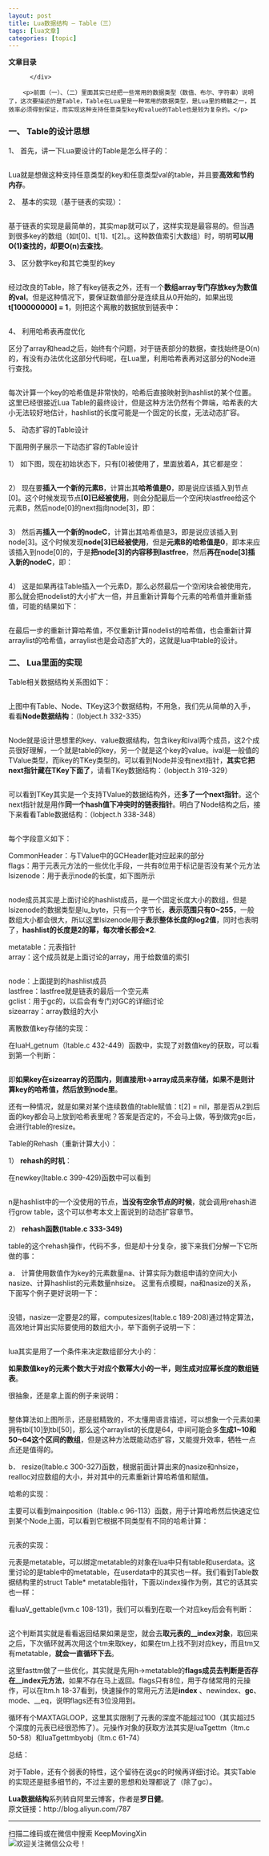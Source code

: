 ```yaml
---
layout: post
title: Lua数据结构 — Table（三） 
tags: [lua文章]
categories: [topic]
---
```

<div id="toc" class="toc-article">
            <strong class="toc-title">文章目录</strong>
            
			        
		        
          </div>
        
        <p>前面（一）、（二）里面其实已经把一些常用的数据类型（数值、布尔、字符串）说明了，这次要描述的是Table，Table在Lua里是一种常用的数据类型，是Lua里的精髓之一，其效率必须得到保证，而实现这种支持任意类型key和value的Table也是较为复杂的。</p>

<h3 id="一、-Table的设计思想"><a href="#一、-Table的设计思想" class="headerlink" title="一、 Table的设计思想"></a>一、 Table的设计思想</h3><p>1、 首先，讲一下Lua要设计的Table是怎么样子的：</p>
<p><img src="https://keepmovingxin.github.io//images/luaTable/lua-table-01.png" alt=""/></p>
<p>Lua就是想做这种支持任意类型的key和任意类型val的table，并且要<strong>高效和节约内存</strong>。</p>
<p>2、 基本的实现（基于链表的实现）：</p>
<p><img src="https://keepmovingxin.github.io//images/luaTable/lua-table-02.png" alt=""/></p>
<p>基于链表的实现是最简单的，其实map就可以了，这样实现是最容易的。但当遇到很多key的数组（如t[0]、t[1]、t[2]。。这种数值索引大数组）时，明明<strong>可以用O(1)查找的，却要O(n)去查找</strong>。</p>
<p>3、 区分数字key和其它类型的key</p>
<p><img src="https://keepmovingxin.github.io//images/luaTable/lua-table-03.png" alt=""/></p>
<p>经过改良的Table，除了有key链表之外，还有一个<strong>数组array专门存放key为数值的val</strong>。但是这种情况下，要保证数值部分是连续且从0开始的，如果出现<strong>t[100000000] = 1</strong>，则把这个离散的数据放到链表中：</p>
<p><img src="https://keepmovingxin.github.io//images/luaTable/lua-table-04.png" alt=""/></p>
<p>4、 利用哈希表再度优化</p>
<p>区分了array和head之后，始终有个问题，对于链表部分的数据，查找始终是O(n)的，有没有办法优化这部分代码呢，在Lua里，利用哈希表再对这部分的Node进行查找。</p>
<p><img src="https://keepmovingxin.github.io//images/luaTable/lua-table-05.png" alt=""/></p>
<p>每次计算一个key的哈希值是非常快的，哈希后直接映射到hashlist的某个位置。这里已经很接近Lua Table的最终设计，但是这种方法仍然有个弊端，哈希表的大小无法较好地估计，hashlist的长度可能是一个固定的长度，无法动态扩容。</p>
<p>5、 动态扩容的Table设计</p>
<p>下面用例子展示一下动态扩容的Table设计</p>
<p>1） 如下图，现在初始状态下，只有[0]被使用了，里面放着A，其它都是空：</p>
<p><img src="https://keepmovingxin.github.io//images/luaTable/lua-table-06.png" alt=""/></p>
<p>2） 现在要<strong>插入一个新的元素B</strong>，计算出其<strong>哈希值是0</strong>，即是说应该插入到节点[0]。这个时候发现节点<strong>[0]已经被使用</strong>，则会分配最后一个空闲块lastfree给这个元素B，然后node[0]的next指向node[3]，即：</p>
<p><img src="https://keepmovingxin.github.io//images/luaTable/lua-table-07.png" alt=""/></p>
<p>3） 然后再<strong>插入一个新的nodeC</strong>，计算出其哈希值是3，即是说应该插入到node[3]。这个时候发现<strong>node[3]已经被使用</strong>，但是<strong>元素B的哈希值是0</strong>，即本来应该插入到node[0]的，于是<strong>把node[3]的内容移到lastfree</strong>，然后<strong>再在node[3]插入新的nodeC</strong>，即：</p>
<p><img src="https://keepmovingxin.github.io//images/luaTable/lua-table-08.png" alt=""/></p>
<p>4） 这是如果再往Table插入一个元素D，那么必然最后一个空闲块会被使用完，那么就会把nodelist的大小扩大一倍，并且重新计算每个元素的哈希值并重新插值，可能的结果如下：</p>
<p><img src="https://keepmovingxin.github.io//images/luaTable/lua-table-09.png" alt=""/></p>
<p>在最后一步的重新计算哈希值，不仅重新计算nodelist的哈希值，也会重新计算arraylist的哈希值，arraylist也是会动态扩大的，这就是lua中table的设计。</p>
<h3 id="二、-Lua里面的实现"><a href="#二、-Lua里面的实现" class="headerlink" title="二、 Lua里面的实现"></a>二、 Lua里面的实现</h3><p>Table相关数据结构关系图如下：</p>
<p><img src="https://keepmovingxin.github.io//images/luaTable/lua-table-10.png" alt=""/></p>
<p>上图中有Table、Node、TKey这3个数据结构，不用急，我们先从简单的入手，看看<strong>Node数据结构</strong>：（lobject.h 332-335）</p>
<p><img src="https://keepmovingxin.github.io//images/luaTable/lua-table-11.png" alt=""/></p>
<p>Node就是设计思想里的key、value数据结构，包含ikey和ival两个成员，这2个成员很好理解，一个就是table的key，另一个就是这个key的value。ival是一般值的TValue类型，而ikey的TKey类型的。可以看到Node并没有next指针，<strong>其实它把next指针藏在TKey下面了</strong>，请看TKey数据结构：（lobject.h 319-329）</p>
<p><img src="https://keepmovingxin.github.io//images/luaTable/lua-table-12.png" alt=""/></p>
<p>可以看到TKey其实是一个支持TValue的数据结构外，还<strong>多了一个next指针</strong>。这个next指针就是用作<strong>同一个hash值下冲突时的链表指针</strong>。明白了Node结构之后，接下来看看Table数据结构：（lobject.h 338-348）</p>
<p><img src="https://keepmovingxin.github.io//images/luaTable/lua-table-13.png" alt=""/></p>
<p>每个字段意义如下：</p>
<ul>
<li>CommonHeader：与TValue中的GCHeader能对应起来的部分</li>
<li>flags：用于元表元方法的一些优化手段，一共有8位用于标记是否没有某个元方法</li>
<li>lsizenode：用于表示node的长度，如下图所示</li>
</ul>
<p><img src="https://keepmovingxin.github.io//images/luaTable/lua-table-14.png" alt=""/></p>
<p>node成员其实是上面讨论的hashlist成员，是一个固定长度大小的数组，但是lsizenode的数据类型是lu_byte，只有一个字节长，<strong>表示范围只有0~255</strong>，一般数组大小都会很大，所以这里lsizenode用于<strong>表示整体长度的log2值</strong>，同时也表明了，<strong>hashlist的长度是2的幂，每次增长都会×2</strong>.</p>
<ul>
<li>metatable：元表指针</li>
<li>array：这个成员就是上面讨论的array，用于给数值的索引</li>
</ul>
<p><img src="https://keepmovingxin.github.io//images/luaTable/lua-table-15.png" alt=""/></p>
<ul>
<li>node：上面提到的hashlist成员</li>
<li>lastfree：lastfree就是链表的最后一个空元素</li>
<li>gclist：用于gc的，以后会有专门对GC的详细讨论</li>
<li>sizearray：array数组的大小</li>
</ul>
<p>离散数值key存储的实现：</p>
<p>在luaH_getnum（ltable.c 432-449）函数中，实现了对数值key的获取，可以看到第一个判断：</p>
<p><img src="https://keepmovingxin.github.io//images/luaTable/lua-table-16.png" alt=""/></p>
<p>即<strong>如果key在sizearray的范围内，则直接用t-&gt;array成员来存储，如果不是则计算key的哈希值，然后放到node里</strong>。</p>
<p>还有一种情况，就是如果对某个连续数值的table赋值：t[2] = nil，那是否从2到后面的key都会马上放到哈希表里呢？答案是否定的，不会马上做，等到做完gc后，会进行table的resize。</p>
<p>Table的Rehash（重新计算大小）：</p>
<p>1） <strong>rehash的时机</strong>：</p>
<p>在newkey(ltable.c 399-429)函数中可以看到</p>
<p><img src="https://keepmovingxin.github.io//images/luaTable/lua-table-17.png" alt=""/></p>
<p>n是hashlist中的一个没使用的节点，<strong>当没有空余节点的时候</strong>，就会调用rehash进行grow table，这个可以参考本文上面说到的动态扩容章节。</p>
<p>2） <strong>rehash函数(ltable.c 333-349)</strong></p>
<p>table的这个rehash操作，代码不多，但是却十分复杂，接下来我们分解一下它所做的事：</p>
<p>a． 计算使用数值作为key的元素数量na、计算实际为数组申请的空间大小nasize、计算hashlist的元素数量nhsize。 这里有点模糊，na和nasize的关系，下面写个例子更好说明一下：</p>
<p><img src="https://keepmovingxin.github.io//images/luaTable/lua-table-18.png" alt=""/></p>
<p>没错，nasize一定要是2的幂，computesizes(ltable.c 189-208)通过特定算法，高效地计算出实际要使用的数组大小，举下面例子说明一下：</p>
<p><img src="https://keepmovingxin.github.io//images/luaTable/lua-table-19.png" alt=""/></p>
<p>lua其实是用了一个条件来决定数组部分大小的：</p>
<p><strong>如果数值key的元素个数大于对应个数幂大小的一半，则生成对应幂长度的数组链表</strong>。</p>
<p>很抽象，还是拿上面的例子来说明：</p>
<p><img src="https://keepmovingxin.github.io//images/luaTable/lua-table-20.png" alt=""/></p>
<p>整体算法如上图所示，还是挺精致的，不太懂用语言描述，可以想象一个元素如果拥有tbl[10]到tbl[50]，那么这个arraylist的长度是64，中间可能会多<strong>生成1~10和50~64这个区间的数组</strong>，但是这种方法既能动态扩容，又能提升效率，牺牲一点点还是值得的。</p>
<p>b． resize(ltable.c 300-327)函数，根据前面计算出来的nasize和nhsize，realloc对应数组的大小，并对其中的元素重新计算哈希值和赋值。</p>
<p>哈希的实现：</p>
<p>主要可以看到mainposition（ltable.c 96-113）函数，用于计算哈希然后快速定位到某个Node上面，可以看到它根据不同类型有不同的哈希计算：</p>
<p><img src="https://keepmovingxin.github.io//images/luaTable/lua-table-21.png" alt=""/></p>
<p>元表的实现：</p>
<p>元表是metatable，可以绑定metatable的对象在lua中只有table和userdata。这里讨论的是table中的metatable，在userdata中的其实也一样。我们看到Table数据结构里的struct Table* metatable指针，下面以index操作为例，其它的话其实也一样：</p>
<p>看luaV_gettable(lvm.c 108-131)，我们可以看到在取一个对应key后会有判断：</p>
<p><img src="https://keepmovingxin.github.io//images/luaTable/lua-table-22.png" alt=""/></p>
<p>这个判断其实就是看看返回结果如果是空，就会去<strong>取元表的__index对象</strong>，取回来之后，下次循环就再次用这个tm来取key，如果在tm上找不到对应key，而且tm又有metatable，<strong>就会一直循环下去</strong>。</p>
<p>这里fasttm做了一些优化，其实就是先用h-&gt;metatable的<strong>flags成员去判断是否存在__index元方法</strong>，如果不存在马上返回。flags只有8位，用于存储常用的元操作，可以在ltm.h 18-37看到，快速操作的常用元方法是<strong>index</strong> 、newindex、<strong>gc</strong>、mode、__eq，说明flags还有3位没用到。</p>
<p>循环有个MAXTAGLOOP，这里其实限制了元表的深度不能超过100（其实超过5个深度的元表已经很恐怖了）。元操作对象的获取方法其实是luaTgettm（ltm.c 50-58）和luaTgettmbyobj（ltm.c 61-74）</p>
<p>总结：</p>
<p>对于Table，还有个弱表的特性，这个留待在说gc的时候再详细讨论。其实Table的实现还是挺多细节的，不过主要的思想和处理都说了（除了gc）。</p>
<p><strong>Lua数据结构</strong>系列转自阿里云博客，作者是<strong>罗日健</strong>。<br/>原文链接：<a href="http://blog.aliyun.com/787" target="_blank" rel="external noopener noreferrer">http://blog.aliyun.com/787</a></p>
<hr/>
<p>扫描二维码或在微信中搜索 KeepMovingXin<br/><img src="https://keepmovingxin.github.io//images/qrcode.jpg" alt="欢迎关注微信公众号！"/></p>